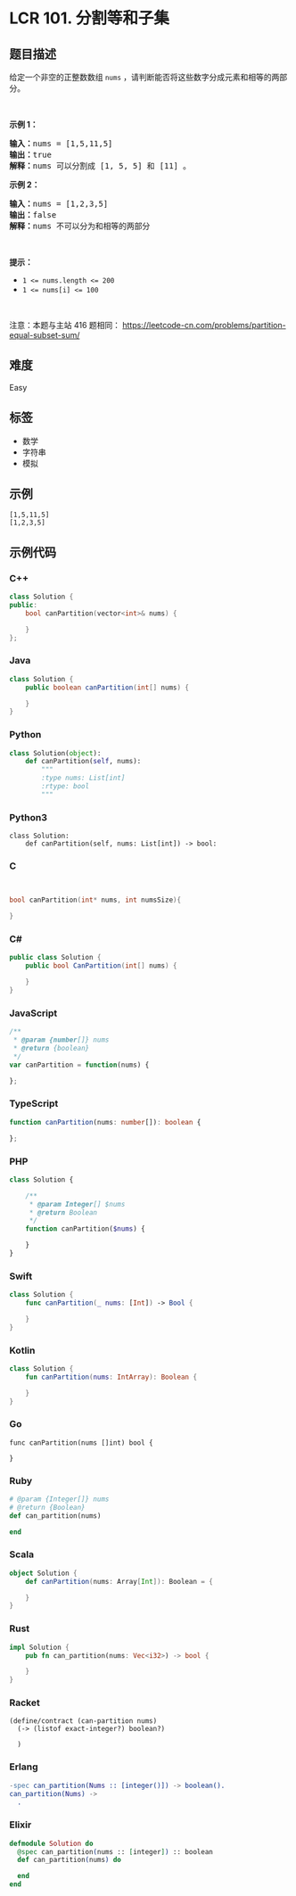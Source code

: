 # LCR 101. 分割等和子集

## 题目描述

<p>给定一个非空的正整数数组 <code>nums</code> ，请判断能否将这些数字分成元素和相等的两部分。</p>

<p>&nbsp;</p>

<p><strong>示例 1：</strong></p>

<pre>
<strong>输入：</strong>nums = [1,5,11,5]
<strong>输出：</strong>true
<strong>解释：</strong>nums<strong> </strong>可以分割成 [1, 5, 5] 和 [11] 。</pre>

<p><strong>示例 2：</strong></p>

<pre>
<strong>输入：</strong>nums = [1,2,3,5]
<strong>输出：</strong>false
<strong>解释：</strong>nums<strong> </strong>不可以分为和相等的两部分
</pre>

<p>&nbsp;</p>

<p><meta charset="UTF-8" /></p>

<p><strong>提示：</strong></p>

<ul>
	<li><code>1 &lt;= nums.length &lt;= 200</code></li>
	<li><code>1 &lt;= nums[i] &lt;= 100</code></li>
</ul>

<p>&nbsp;</p>

<p><meta charset="UTF-8" />注意：本题与主站 416&nbsp;题相同：&nbsp;<a href="https://leetcode-cn.com/problems/partition-equal-subset-sum/">https://leetcode-cn.com/problems/partition-equal-subset-sum/</a></p>


## 难度

Easy

## 标签

- 数学
- 字符串
- 模拟

## 示例

```
[1,5,11,5]
[1,2,3,5]
```

## 示例代码

### C++

```cpp
class Solution {
public:
    bool canPartition(vector<int>& nums) {

    }
};
```

### Java

```java
class Solution {
    public boolean canPartition(int[] nums) {

    }
}
```

### Python

```python
class Solution(object):
    def canPartition(self, nums):
        """
        :type nums: List[int]
        :rtype: bool
        """
```

### Python3

```python3
class Solution:
    def canPartition(self, nums: List[int]) -> bool:
```

### C

```c


bool canPartition(int* nums, int numsSize){

}
```

### C#

```csharp
public class Solution {
    public bool CanPartition(int[] nums) {

    }
}
```

### JavaScript

```javascript
/**
 * @param {number[]} nums
 * @return {boolean}
 */
var canPartition = function(nums) {

};
```

### TypeScript

```typescript
function canPartition(nums: number[]): boolean {

};
```

### PHP

```php
class Solution {

    /**
     * @param Integer[] $nums
     * @return Boolean
     */
    function canPartition($nums) {

    }
}
```

### Swift

```swift
class Solution {
    func canPartition(_ nums: [Int]) -> Bool {

    }
}
```

### Kotlin

```kotlin
class Solution {
    fun canPartition(nums: IntArray): Boolean {

    }
}
```

### Go

```golang
func canPartition(nums []int) bool {

}
```

### Ruby

```ruby
# @param {Integer[]} nums
# @return {Boolean}
def can_partition(nums)

end
```

### Scala

```scala
object Solution {
    def canPartition(nums: Array[Int]): Boolean = {

    }
}
```

### Rust

```rust
impl Solution {
    pub fn can_partition(nums: Vec<i32>) -> bool {

    }
}
```

### Racket

```racket
(define/contract (can-partition nums)
  (-> (listof exact-integer?) boolean?)

  )
```

### Erlang

```erlang
-spec can_partition(Nums :: [integer()]) -> boolean().
can_partition(Nums) ->
  .
```

### Elixir

```elixir
defmodule Solution do
  @spec can_partition(nums :: [integer]) :: boolean
  def can_partition(nums) do

  end
end
```

